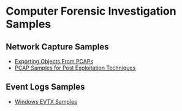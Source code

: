 # Computer Forensic Investigation Samples

## Network Capture Samples
* [Exporting Objects From PCAPs](https://www.malware-traffic-analysis.net/training/exporting-objects.html)
* [PCAP Samples for Post Exploitation Techniques](https://github.com/sbousseaden/PCAP-ATTACK)

## Event Logs Samples
* [Windows EVTX Samples](https://github.com/Lichtsinnig/EVTX-ATTACK-SAMPLES)
